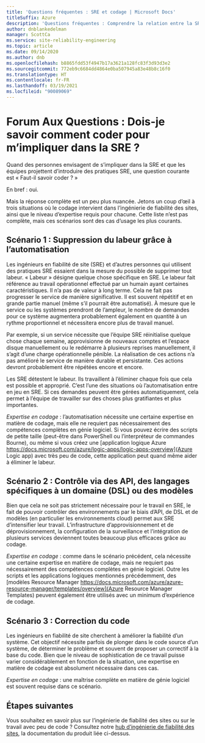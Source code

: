 ```yaml
---
title: 'Questions fréquentes : SRE et codage | Microsoft Docs'
titleSuffix: Azure
description: 'Questions fréquentes : Comprendre la relation entre la SRE et le codage'
author: dnblankedelman
manager: ScottCa
ms.service: site-reliability-engineering
ms.topic: article
ms.date: 09/14/2020
ms.author: dnb
ms.openlocfilehash: b8865fdd53f4947b17a3621a128fc83f3d93d3e2
ms.sourcegitcommit: 772eb9c6684dd4864e0ba507945a83e48b8c16f0
ms.translationtype: HT
ms.contentlocale: fr-FR
ms.lasthandoff: 03/19/2021
ms.locfileid: "90089069"
---
```

# <a name="frequently-asked-questions-do-i-need-to-know-how-to-code-to-get-involved-with-sre"></a>Forum Aux Questions : Dois-je savoir comment coder pour m’impliquer dans la SRE ?

Quand des personnes envisagent de s’impliquer dans la SRE et que les équipes projettent d’introduire des pratiques SRE, une question courante est « Faut-il savoir coder ? »

En bref : oui. 

Mais la réponse complète est un peu plus nuancée. Jetons un coup d’œil à trois situations où le codage intervient dans l’ingénierie de fiabilité des sites, ainsi que le niveau d’expertise requis pour chacune. Cette liste n’est pas complète, mais ces scénarios sont des cas d’usage les plus courants.

## <a name="scenario-1-removing-toil-through-automation"></a>Scénario 1 : Suppression du labeur grâce à l’automatisation

Les ingénieurs en fiabilité de site (SRE) et d’autres personnes qui utilisent des pratiques SRE essaient dans la mesure du possible de supprimer tout labeur. « Labeur » désigne quelque chose spécifique en SRE. Le labeur fait référence au travail opérationnel effectué par un humain ayant certaines caractéristiques. Il n’a pas de valeur à long terme. Cela ne fait pas progresser le service de manière significative. Il est souvent répétitif et en grande partie manuel (même s’il pourrait être automatisé). À mesure que le service ou les systèmes prendront de l’ampleur, le nombre de demandes pour ce système augmentera probablement également en quantité à un rythme proportionnel et nécessitera encore plus de travail manuel.

Par exemple, si un service nécessite que l’équipe SRE réinitialise quelque chose chaque semaine, approvisionne de nouveaux comptes et l’espace disque manuellement ou le redémarre à plusieurs reprises manuellement, il s’agit d’une charge opérationnelle pénible. La réalisation de ces actions n’a pas amélioré le service de manière durable et persistante. Ces actions devront probablement être répétées encore et encore.

Les SRE détestent le labeur. Ils travaillent à l’éliminer chaque fois que cela est possible et approprié. C’est l’une des situations où l’automatisation entre en jeu en SRE. Si ces demandes peuvent être gérées automatiquement, cela permet à l’équipe de travailler sur des choses plus gratifiantes et plus importantes.

*Expertise en codage* : l’automatisation nécessite une certaine expertise en matière de codage, mais elle ne requiert pas nécessairement des compétences complètes en génie logiciel. Si vous pouvez écrire des scripts de petite taille (peut-être dans PowerShell ou l’interpréteur de commandes Bourne), ou même si vous créez une [application logique Azure https://docs.microsoft.com/azure/logic-apps/logic-apps-overview](Azure Logic app) avec très peu de code, cette application peut quand même aider à éliminer le labeur.

## <a name="scenario-2-control-through-apisdomain-specific-languages-dslstemplates"></a>Scénario 2 : Contrôle via des API, des langages spécifiques à un domaine (DSL) ou des modèles

Bien que cela ne soit pas strictement nécessaire pour le travail en SRE, le fait de pouvoir contrôler des environnements par le biais d’API, de DSL et de modèles (en particulier les environnements cloud) permet aux SRE d’intensifier leur travail. L’infrastructure d’approvisionnement et de déprovisionnement, la configuration de la surveillance et l’intégration de plusieurs services deviennent toutes beaucoup plus efficaces grâce au codage.

*Expertise en codage* : comme dans le scénario précédent, cela nécessite une certaine expertise en matière de codage, mais ne requiert pas nécessairement des compétences complètes en génie logiciel. Outre les scripts et les applications logiques mentionnés précédemment, des [modèles Resource Manager https://docs.microsoft.com/azure/azure-resource-manager/templates/overview](Azure Resource Manager Templates) peuvent également être utilisés avec un minimum d’expérience de codage.

## <a name="scenario-3-fixing-the-code"></a>Scénario 3 : Correction du code

Les ingénieurs en fiabilité de site cherchent à améliorer la fiabilité d’un système. Cet objectif nécessite parfois de plonger dans le code source d’un système, de déterminer le problème et souvent de proposer un correctif à la base du code. Bien que le niveau de sophistication de ce travail puisse varier considérablement en fonction de la situation, une expertise en matière de codage est absolument nécessaire dans ces cas.

*Expertise en codage* : une maîtrise complète en matière de génie logiciel est souvent requise dans ce scénario.


## <a name="next-steps"></a>Étapes suivantes

Vous souhaitez en savoir plus sur l’ingénierie de fiabilité des sites ou sur le travail avec peu de code ? Consultez notre [hub d’ingénierie de fiabilité des sites](../index.yml), la documentation du produit liée ci-dessus.
